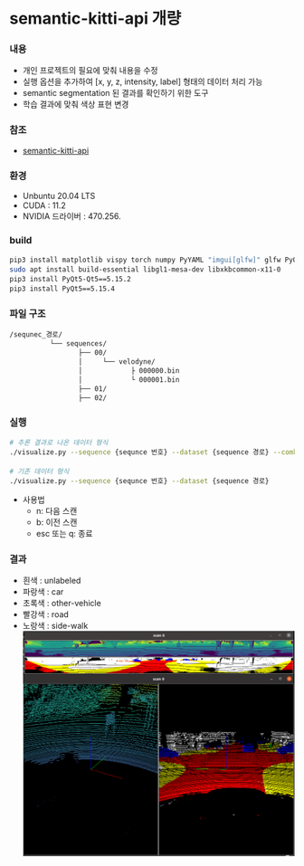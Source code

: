 # semantic-kitti-api 개량
### 내용
- 개인 프로젝트의 필요에 맞춰 내용을 수정
- 실행 옵션을 추가하여 [x, y, z, intensity, label] 형태의 데이터 처리 가능
- semantic segmentation 된 결과를 확인하기 위한 도구
- 학습 결과에 맞춰 색상 표현 변경

### 참조
- [semantic-kitti-api](https://github.com/PRBonn/semantic-kitti-api)

### 환경
- Unbuntu 20.04 LTS
- CUDA : 11.2
- NVIDIA 드라이버 : 470.256.

### build
``` bash
pip3 install matplotlib vispy torch numpy PyYAML "imgui[glfw]" glfw PyOpenGL
sudo apt install build-essential libgl1-mesa-dev libxkbcommon-x11-0
pip3 install PyQt5-Qt5==5.15.2
pip3 install PyQt5==5.15.4
```

### 파일 구조
```
/sequnec_경로/
          └── sequences/
                 ├── 00/
                 │     └── velodyne/
                 │            ├ 000000.bin
                 │            └ 000001.bin
                 ├── 01/
                 ├── 02/
```

### 실행
``` bash
# 추론 결과로 나온 데이터 형식
./visualize.py --sequence {sequnce 번호} --dataset {sequence 경로} --combined

# 기존 데이터 형식
./visualize.py --sequence {sequnce 번호} --dataset {sequence 경로}
```
- 사용법
  - n: 다음 스캔
  - b: 이전 스캔
  - esc 또는 q: 종료

### 결과
- 흰색 : unlabeled
- 파랑색 : car
- 초록색 : other-vehicle
- 빨강색 : road
- 노랑색 : side-walk
  ![image](./docs/result.png)
